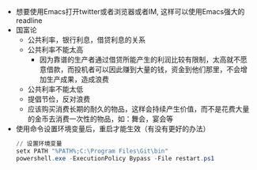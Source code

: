 - 想要使用Emacs打开twitter或者浏览器或者IM, 这样可以使用Emacs强大的readline
- 国富论
    - 公共利率，银行利息，借贷利息的关系
    - 公共利率不能太高
        - 因为靠谱的生产者通过借贷所能产生的利润比较有限制，太高就不愿意借款，而投机者可以因此赚到大量的钱，资金到他们那里，不会增加生产成果，造成浪费
    - 公共利率不能太低
    - 提倡节俭，反对浪费
    - 应该购买消费长期的耐久的物品，这样会持续产生价值，而不是花费大量的金币去消费一次性的物品，如：舞会，宴会等
- 使用命令设置环境变量后，重启才能生效（有没有更好的办法）
    ``` powershell
    // 设置环境变量
    setx PATH "%PATH%;C:\Program Files\Git\bin"
    powershell.exe -ExecutionPolicy Bypass -File restart.ps1
    ```